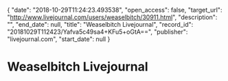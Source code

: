 {
  "date": "2018-10-29T11:24:23.493538", 
  "open_access": false, 
  "target_url": "http://www.livejournal.com/users/weaselbitch/30911.html", 
  "description": "", 
  "end_date": null, 
  "title": "Weaselbitch Livejournal", 
  "record_id": "20181029T112423/Yafva5c49sa4+KFu5+oGtA==", 
  "publisher": "livejournal.com", 
  "start_date": null
}

# Weaselbitch Livejournal

